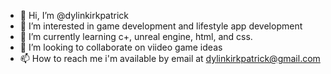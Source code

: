 - 👋 Hi, I’m @dylinkirkpatrick
- 👀 I’m interested in game development and lifestyle app development 
- 🌱 I’m currently learning c+, unreal engine, html, and css.
- 💞️ I’m looking to collaborate on viideo game ideas
- 📫 How to reach me i'm available by email at dylinkirkpatrick@gmail.com
